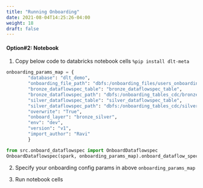 ```yaml
---
title: "Running Onboarding"
date: 2021-08-04T14:25:26-04:00
weight: 18
draft: false
---
```


#### Option#2: Notebook 
1. Copy below code to databricks notebook cells
```%pip install dlt-meta```

```python 
onboarding_params_map = {
		"database": "dlt_demo",
		"onboarding_file_path": "dbfs:/onboarding_files/users_onboarding.json",
		"bronze_dataflowspec_table": "bronze_dataflowspec_table", 
		"bronze_dataflowspec_path": "dbfs:/onboarding_tables_cdc/bronze",                       
		"silver_dataflowspec_table": "silver_dataflowspec_table",
		"silver_dataflowspec_path": "dbfs:/onboarding_tables_cdc/silver",
		"overwrite": "True",
		"onboard_layer": "bronze_silver",
		"env": "dev",
		"version": "v1",
		"import_author": "Ravi"
		}

from src.onboard_dataflowspec import OnboardDataflowspec
OnboardDataflowspec(spark, onboarding_params_map).onboard_dataflow_specs()
```

2. Specify your onboarding config params in above ```onboarding_params_map```

3. Run notebook cells
